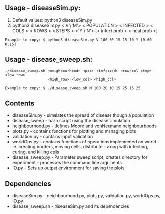 ## Usage - diseaseSim.py:
   1. Default values: python3 diseaseSim.py
   2. python3 diseaseSim.py <'V'/'M'> < POPULATION > < INFECTED > < COLS > < ROWS > 
                                 < STEPS > <'Y'/'N'> [< infect prob > < heal prob >]

    Example to copy: $ python3 diseaseSim.py V 100 60 15 15 10 Y [0.60 0.15]

## Usage - disease_sweep.sh:
    ./disease_sweep.sh <neighbourhood> <pop> <infected> <row/col step> <low_row>
                       <high_row> <low_col> <high_col>

    Example to copy: $ ./disease_sweep.sh M 100 20 10 15 25 15 25


## Contents
* diseaseSim.py       - simulates the spread of disease though a population
* disease_sweep       - bash script using the disease simulation
* neighbourhood.py    - defines Moore and vonNeumann neighbourboods
* plots.py            - contains functions for plotting and managing plots
* validation.py       - contains input validation
* worldOps.py         - contains functions of operations implemented on world
                        - ie. creating borders, moving cells, distribute
                        - along with infecting, curing, and killing cells
* disease_sweep.py    - Parameter sweep script, creates directory for experiment
                        - processes the command line arguments 
* IO.py               - Sets up output environment for saving the plots

## Dependencies

* diseaseSim.py - neighbourhood.py, plots.py, validation.py, worldOps.py, IO.py
* disease_sweep.sh - diseaseSim.py and its dependencies
